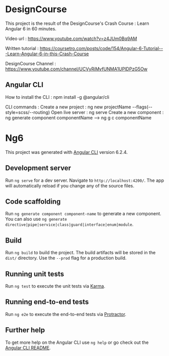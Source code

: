 # DesignCourse

This project is the result of the DesignCourse's Crash Course : Learn Angular 6 in 60 minutes.

Video url : https://www.youtube.com/watch?v=z4JUm0Bq9AM

Written tutorial : https://coursetro.com/posts/code/154/Angular-6-Tutorial---Learn-Angular-6-in-this-Crash-Course

DesignCourse Channel : https://www.youtube.com/channel/UCVyRiMvfUNMA1UPlDPzG5Ow


## Angular CLI

How to install the CLI : npm install -g @angular/cli

CLI commands :
Create a new project : ng new projectName --flags(--style=scss/--routing)
Open live server : ng serve
Create a new component : ng generate component componentName --> ng g c componentName

# Ng6

This project was generated with [Angular CLI](https://github.com/angular/angular-cli) version 6.2.4.

## Development server

Run `ng serve` for a dev server. Navigate to `http://localhost:4200/`. The app will automatically reload if you change any of the source files.

## Code scaffolding

Run `ng generate component component-name` to generate a new component. You can also use `ng generate directive|pipe|service|class|guard|interface|enum|module`.

## Build

Run `ng build` to build the project. The build artifacts will be stored in the `dist/` directory. Use the `--prod` flag for a production build.

## Running unit tests

Run `ng test` to execute the unit tests via [Karma](https://karma-runner.github.io).

## Running end-to-end tests

Run `ng e2e` to execute the end-to-end tests via [Protractor](http://www.protractortest.org/).

## Further help

To get more help on the Angular CLI use `ng help` or go check out the [Angular CLI README](https://github.com/angular/angular-cli/blob/master/README.md).

